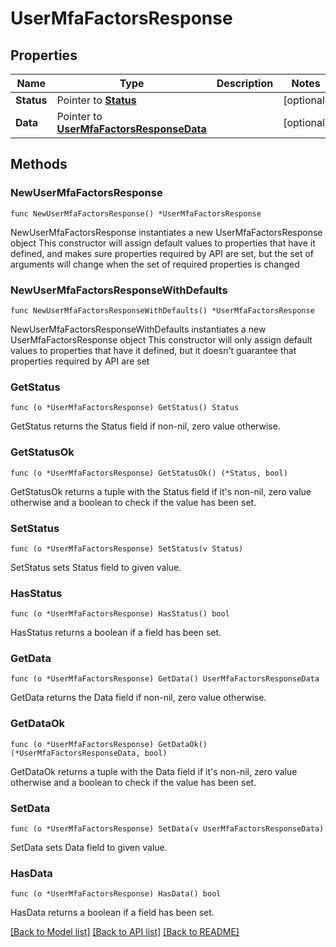 # UserMfaFactorsResponse

## Properties

Name | Type | Description | Notes
------------ | ------------- | ------------- | -------------
**Status** | Pointer to [**Status**](Status.md) |  | [optional] 
**Data** | Pointer to [**UserMfaFactorsResponseData**](UserMfaFactorsResponse_data.md) |  | [optional] 

## Methods

### NewUserMfaFactorsResponse

`func NewUserMfaFactorsResponse() *UserMfaFactorsResponse`

NewUserMfaFactorsResponse instantiates a new UserMfaFactorsResponse object
This constructor will assign default values to properties that have it defined,
and makes sure properties required by API are set, but the set of arguments
will change when the set of required properties is changed

### NewUserMfaFactorsResponseWithDefaults

`func NewUserMfaFactorsResponseWithDefaults() *UserMfaFactorsResponse`

NewUserMfaFactorsResponseWithDefaults instantiates a new UserMfaFactorsResponse object
This constructor will only assign default values to properties that have it defined,
but it doesn't guarantee that properties required by API are set

### GetStatus

`func (o *UserMfaFactorsResponse) GetStatus() Status`

GetStatus returns the Status field if non-nil, zero value otherwise.

### GetStatusOk

`func (o *UserMfaFactorsResponse) GetStatusOk() (*Status, bool)`

GetStatusOk returns a tuple with the Status field if it's non-nil, zero value otherwise
and a boolean to check if the value has been set.

### SetStatus

`func (o *UserMfaFactorsResponse) SetStatus(v Status)`

SetStatus sets Status field to given value.

### HasStatus

`func (o *UserMfaFactorsResponse) HasStatus() bool`

HasStatus returns a boolean if a field has been set.

### GetData

`func (o *UserMfaFactorsResponse) GetData() UserMfaFactorsResponseData`

GetData returns the Data field if non-nil, zero value otherwise.

### GetDataOk

`func (o *UserMfaFactorsResponse) GetDataOk() (*UserMfaFactorsResponseData, bool)`

GetDataOk returns a tuple with the Data field if it's non-nil, zero value otherwise
and a boolean to check if the value has been set.

### SetData

`func (o *UserMfaFactorsResponse) SetData(v UserMfaFactorsResponseData)`

SetData sets Data field to given value.

### HasData

`func (o *UserMfaFactorsResponse) HasData() bool`

HasData returns a boolean if a field has been set.


[[Back to Model list]](../README.md#documentation-for-models) [[Back to API list]](../README.md#documentation-for-api-endpoints) [[Back to README]](../README.md)


